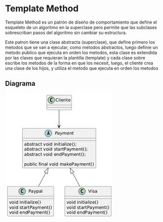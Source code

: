 # Template Method

Template Method es un patrón de diseño de comportamiento que define 
el esqueleto de un algoritmo en la superclase pero permite que las
subclases sobrescriban pasos del algoritmo sin cambiar su estructura.

Este patron tiene una clase abstracta (superclase), que define primero los metodos
que se van a ejecutar, como metodos abstractos, luego definie un metodo
publico que ejecuta en orden los metodos, esta clase es extendida por
las clases que requieran la plantilla (template) y cada clase sobre escribe los
metodos de la forma en que los necesit, luego, el cliente crea una
clase de los hijos, y utiliza el metodo que ejecuta en orden los 
metodos

## Diagrama

![template-diagram.png](template-diagram.png)
